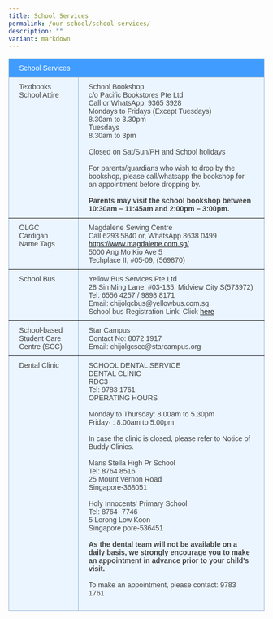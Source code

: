 ```yaml
---
title: School Services
permalink: /our-school/school-services/
description: ""
variant: markdown
---
```

<style type="text/css">
.tg  {border-collapse:collapse;border-color:#9ABAD9;border-spacing:0;}
.tg td{background-color:#EBF5FF;border-color:#9ABAD9;border-style:solid;border-width:1px;color:#444;
  font-family:Arial, sans-serif;font-size:14px;overflow:hidden;padding:10px 20px;word-break:normal;}
.tg th{background-color:#409cff;border-color:#9ABAD9;border-style:solid;border-width:1px;color:#fff;
  font-family:Arial, sans-serif;font-size:14px;font-weight:normal;overflow:hidden;padding:10px 20px;word-break:normal;}
.tg .tg-0pky{border-color:inherit;text-align:left;vertical-align:top}
.tg .tg-0lax{text-align:left;vertical-align:top}
</style>
<table class="tg"><thead>
  <tr>
    <th colspan="2" class="tg-0pky">School Services</th>
  </tr></thead>
<tbody>
  <tr>
    <td class="tg-0pky">Textbooks<br>School Attire<br></td>
    <td class="tg-0pky">School Bookshop<br>c/o Pacific Bookstores Pte Ltd<br>Call or WhatsApp: 9365 3928<br>Mondays to Fridays (Except Tuesdays)<br>8.30am to 3.30pm<br>Tuesdays<br>8.30am to 3pm<br><br>Closed on Sat/Sun/PH and School holidays<br><br>For parents/guardians who wish to drop by the bookshop, please call/whatsapp the bookshop for an appointment before dropping by.<br><br><span style="font-weight:bold">Parents may visit the school bookshop between 10:30am – 11:45am and 2:00pm – 3:00pm.</span></td>
  </tr>
  <tr>
    <td class="tg-0pky">OLGC Cardigan<br>Name Tags</td>
    <td class="tg-0pky">Magdalene Sewing Centre<br>Call 6293 5840 or, WhatsApp 8638 0499<br><a rel="noopener noreferrer" target="_blank" href="https://www.magdalene.com.sg/">https://www.magdalene.com.sg/</a><br>5000 Ang Mo Kio Ave 5<br>Techplace II, #05-09, (569870)</td>
  </tr>
  <tr>
    <td class="tg-0pky">School Bus</td>
    <td class="tg-0pky">Yellow Bus Services Pte Ltd<br>28 Sin Ming Lane, #03-135, Midview City S(573972)<br>Tel: 6556 4257 / 9898 8171<br>Email: chijolgcbus@yellowbus.com.sg<br>School bus Registration Link: Click <a rel="noopener noreferrer" target="_blank" href="https://yellowbus.adaptivebizapp.com/REGISTRATION/CREATEBYSCHOOL?IDE=cjXlSbTPCUIoYqCDs/4NkyXCpKggXBdeSVpSCKSuNMD0xZ8RybQMU7M4VwJuHdke+nVdsP7QxS3LvC/XSvgnqBV1BX9vNBADfFRxW86nI9Q=">here</a></td>
  </tr>
  <tr>
    <td class="tg-0pky">School-based Student Care Centre (SCC)</td>
    <td class="tg-0pky">Star Campus<br>Contact No: 8072 1917<br>Email: chijolgcscc@starcampus.org<br></td>
  </tr>
  <tr>
    <td class="tg-0lax">Dental Clinic</td>
    <td class="tg-0lax">SCHOOL DENTAL SERVICE <br>DENTAL CLINIC <br>RDC3 <br>Tel: 9783 1761 <br>OPERATING HOURS<br><br>Monday to Thursday: 8.00am to 5.30pm <br>Friday· : 8.00am to 5.00pm<br><br>In case the clinic is closed, please refer to Notice of Buddy Clinics.<br><br>Maris Stella High Pr School <br>Tel: 8764 8516 <br>25 Mount Vernon Road <br>Singapore-368051<br><br>Holy Innocents' Primary School <br>Tel: 8764- 7746 <br>5 Lorong Low Koon <br>Singapore pore-536451<br><br><span style="font-weight:bold">As the dental team will not be available on a daily basis, we strongly encourage you to make an appointment in advance prior to your child's visit.</span><br><br>To make an appointment, please contact: 9783 1761<br><br></td>
  </tr>
</tbody></table>